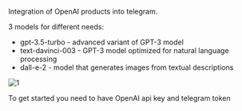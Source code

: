 Integration of OpenAI products into telegram.

3 models for different needs:
- gpt-3.5-turbo - advanced variant of GPT-3 model
- text-davinci-003 - GPT-3 model optimized for natural language processing
- dall-e-2 - model that generates images from textual descriptions

![1](https://user-images.githubusercontent.com/108722623/224346620-5cebc89a-59c0-4eb3-aaa7-609ffae3c1bc.jpg)

To get started you need to have OpenAI api key and telegram token
